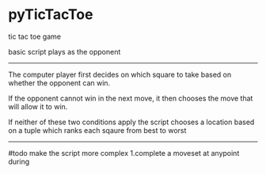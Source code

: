 # pyTicTacToe
tic tac toe game

basic script plays as the opponent

--------------------------------------------
  
The computer player first decides on which square to take based on whether the opponent can win.
 
 If the opponent cannot win in the next move, it then chooses the move that will allow it to win.
 
 If neither of these two conditions apply the script chooses a location based on a tuple which ranks each sqaure from best to worst

-----------------------------------------------------
#todo
make the script more complex
1.complete a moveset at anypoint during
  
